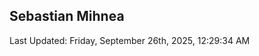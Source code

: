 <h2>Sebastian Mihnea</h2>

<!--RECENT_ACTIVITY:start-->
<!--RECENT_ACTIVITY:end-->
<!--RECENT_ACTIVITY:last_update-->
Last Updated: Friday, September 26th, 2025, 12:29:34 AM
<!--RECENT_ACTIVITY:last_update_end-->

<!---LOL-STATS-START-HERE--->
<!---LOL-STATS-END-HERE--->
